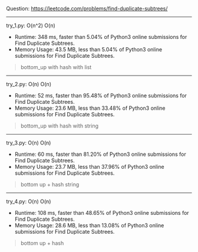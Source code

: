 Question: https://leetcode.com/problems/find-duplicate-subtrees/

---

try_1.py: O(n^2) O(n)
* Runtime: 348 ms, faster than 5.04% of Python3 online submissions for Find Duplicate Subtrees.
* Memory Usage: 43.5 MB, less than 5.04% of Python3 online submissions for Find Duplicate Subtrees.

> bottom_up with hash with list

---

try_2.py: O(n) O(n)
* Runtime: 52 ms, faster than 95.48% of Python3 online submissions for Find Duplicate Subtrees.
* Memory Usage: 23.6 MB, less than 33.48% of Python3 online submissions for Find Duplicate Subtrees.

> bottom_up with hash with string

---

try_3.py: O(n) O(n)

* Runtime: 60 ms, faster than 81.20% of Python3 online submissions for Find Duplicate Subtrees.
* Memory Usage: 23.7 MB, less than 37.96% of Python3 online submissions for Find Duplicate Subtrees.

> bottom up + hash string

---

try_4.py: O(n) O(n)

* Runtime: 108 ms, faster than 48.65% of Python3 online submissions for Find Duplicate Subtrees.
* Memory Usage: 28.6 MB, less than 13.08% of Python3 online submissions for Find Duplicate Subtrees.

> bottom up + hash
